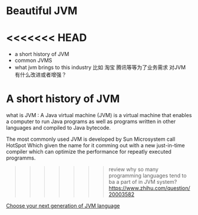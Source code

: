# Beautiful JVM

<<<<<<< HEAD
=======
- a short history of JVM
- common JVMS 
- what jvm brings to this industry
比如 淘宝 腾讯等等为了业务需求 对JVM 有什么改进或者增强？

# A short history of JVM

what is JVM :
A Java virtual machine (JVM) is a virtual machine that enables a computer to run Java programs as well as programs written in other languages and compiled to Java bytecode. 

The most commonly used JVM is developed by Sun Microsystem call  HotSpot Which given the name for it comming out with a new just-in-time compiler which can optimize the performance for repeatly executed programms.


>>>>>>> review
why so many programming languages tend to ba a part of in JVM system?
https://www.zhihu.com/question/20003582


[Choose your next generation of JVM language](https://www.ibm.com/developerworks/cn/java/j-jn16/index.html)